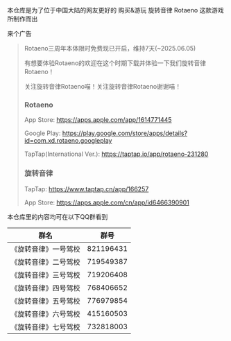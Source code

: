 本仓库是为了位于中国大陆的网友更好的 购买&游玩 旋转音律 Rotaeno 这款游戏所制作而出

来个广告

> Rotaeno三周年本体限时免费现已开启，维持7天(~2025.06.05)
>
> 有想要体验Rotaeno的欢迎在这个时期下载并体验一下我们旋转音律Rotaeno！
>
> 关注旋转音律Rotaeno喵！关注旋转音律Rotaeno谢谢喵！
>
> ### Rotaeno
> App Store: https://apps.apple.com/app/1614771445
>
> Google Play: https://play.google.com/store/apps/details?id=com.xd.rotaeno.googleplay
>
> TapTap(International Ver.): https://taptap.io/app/rotaeno-231280
>
> ### 旋转音律
> TapTap: https://www.taptap.cn/app/166257
>
> App Store: https://apps.apple.com/cn/app/id6466390901

本仓库里的内容均可在以下QQ群看到

| 群名                 | 群号      |
| -------------------- | --------- |
| 《旋转音律》一号驾校 | 821196431 |
| 《旋转音律》二号驾校 | 719549387 |
| 《旋转音律》三号驾校 | 719206408 |
| 《旋转音律》四号驾校 | 768406652 |
| 《旋转音律》五号驾校 | 776979854 |
| 《旋转音律》六号驾校 | 415160503 |
| 《旋转音律》七号驾校 | 732818003 |

